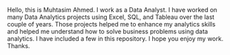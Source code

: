 Hello, this is Muhtasim Ahmed. I work as a Data Analyst. I have worked on many Data Analytics projects using Excel, SQL, and Tableau over the last couple of years. Those projects helped me to enhance my analytics skills and helped me understand how to solve business problems using data analytics. I have included a few in this repository. I hope you enjoy my work. Thanks.
